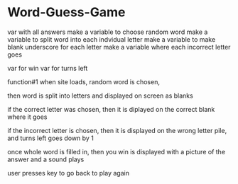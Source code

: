 # Word-Guess-Game

var with all answers
make a variable to choose random word
make a variable to split word into each indvidual letter
make a variable to make blank underscore for each letter
make a variable where each incorrect letter goes

var for win
var for turns left

function#1
when site loads, random word is chosen,

then word is split into letters and displayed on screen as blanks



if the correct letter was chosen, then it is diplayed on the correct blank where it goes

if the incorrect letter is chosen, then it is displayed on the wrong letter pile, and
turns left goes down by 1

once whole word is filled in, then you win is displayed with a picture of the answer and a sound plays

user presses key to go back to play again


